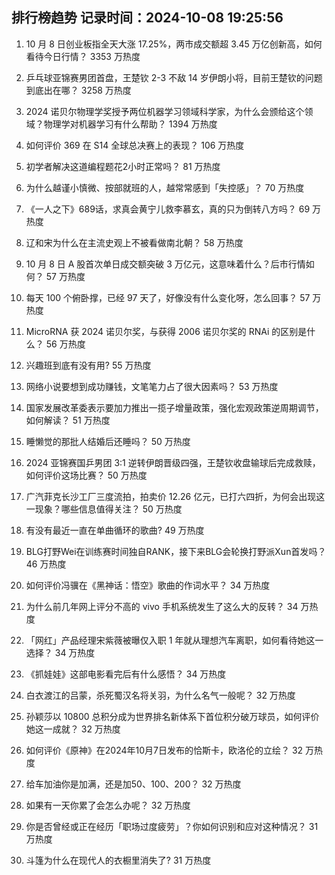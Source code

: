 
## 排行榜趋势 记录时间：2024-10-08 19:25:56
  
  1. 10 月 8 日创业板指全天大涨 17.25%，两市成交额超 3.45 万亿创新高，如何看待今日行情？ 3353 万热度
    
  2. 乒乓球亚锦赛男团首盘，王楚钦 2-3 不敌 14 岁伊朗小将，目前王楚钦的问题到底出在哪？ 3258 万热度
    
  3. 2024 诺贝尔物理学奖授予两位机器学习领域科学家，为什么会颁给这个领域？物理学对机器学习有什么帮助？ 1394 万热度
    
  4. 如何评价 369 在 S14 全球总决赛上的表现？ 106 万热度
    
  5. 初学者解决这道编程题花2小时正常吗？ 81 万热度
    
  6. 为什么越谨小慎微、按部就班的人，越常常感到「失控感」？ 70 万热度
    
  7. 《一人之下》689话，求真会黄宁儿救李慕玄，真的只为倒转八方吗？ 69 万热度
    
  8. 辽和宋为什么在主流史观上不被看做南北朝？ 58 万热度
    
  9. 10 月 8 日 A 股首次单日成交额突破 3 万亿元，这意味着什么？后市行情如何？ 57 万热度
    
  10. 每天 100 个俯卧撑，已经 97 天了，好像没有什么变化呀，怎么回事？ 57 万热度
    
  11. MicroRNA 获 2024 诺贝尔奖，与获得 2006 诺贝尔奖的 RNAi 的区别是什么？ 56 万热度
    
  12. 兴趣班到底有没有用? 55 万热度
    
  13. 网络小说要想到成功赚钱，文笔笔力占了很大因素吗？ 53 万热度
    
  14. 国家发展改革委表示要加力推出一揽子增量政策，强化宏观政策逆周期调节，如何解读？ 51 万热度
    
  15. 睡懒觉的那批人结婚后还睡吗？ 50 万热度
    
  16. 2024 亚锦赛国乒男团 3:1 逆转伊朗晋级四强，王楚钦收盘输球后完成救赎，如何评价这场比赛？ 50 万热度
    
  17. 广汽菲克长沙工厂三度流拍，拍卖价 12.26 亿元，已打六四折，为何会出现这一现象？哪些信息值得关注？ 50 万热度
    
  18. 有没有最近一直在单曲循环的歌曲? 49 万热度
    
  19. BLG打野Wei在训练赛时间独自RANK，接下来BLG会轮换打野派Xun首发吗？ 46 万热度
    
  20. 如何评价冯骥在《黑神话：悟空》歌曲的作词水平？ 34 万热度
    
  21. 为什么前几年网上评分不高的 vivo 手机系统发生了这么大的反转？ 34 万热度
    
  22. 「网红」产品经理宋紫薇被曝仅入职 1 年就从理想汽车离职，如何看待她这一选择？ 34 万热度
    
  23. 《抓娃娃》这部电影看完后有什么感悟？ 34 万热度
    
  24. 白衣渡江的吕蒙，杀死蜀汉名将关羽，为什么名气一般呢？ 32 万热度
    
  25. 孙颖莎以 10800 总积分成为世界排名新体系下首位积分破万球员，如何评价她这一成就？ 32 万热度
    
  26. 如何评价《原神》在2024年10月7日发布的恰斯卡，欧洛伦的立绘？ 32 万热度
    
  27. 给车加油你是加满，还是加50、100、200？ 32 万热度
    
  28. 如果有一天你累了会怎么办呢？ 32 万热度
    
  29. 你是否曾经或正在经历「职场过度疲劳」？你如何识别和应对这种情况？ 31 万热度
    
  30. 斗篷为什么在现代人的衣橱里消失了? 31 万热度
    